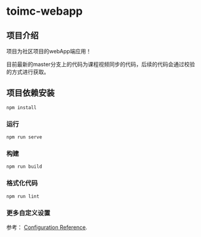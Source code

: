 # toimc-webapp

## 项目介绍

项目为社区项目的webApp端应用！



目前最新的master分支上的代码为课程视频同步的代码，后续的代码会通过校验的方式进行获取。



## 项目依赖安装

```
npm install
```

### 运行
```
npm run serve
```

### 构建
```
npm run build
```

### 格式化代码
```
npm run lint
```

### 更多自定义设置
参考： [Configuration Reference](https://cli.vuejs.org/config/).
